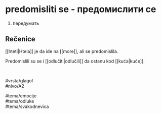 # predomisliti se - предомислити се

1. передумать  

## Rečenice

[[hteti|Htela]] je da ide na [[more]], ali se predomislila.  

Predomislili su se i [[odlučiti|odlučili]] da ostanu kod [[kuća|kuće]].  

<br>

#vrsta/glagol  
#nivo/A2  

#tema/emocije  
#tema/odluke  
#tema/svakodnevica  
